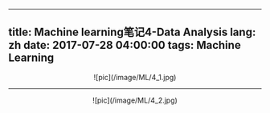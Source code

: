 
---
title: Machine learning笔记4-Data Analysis
lang: zh
date: 2017-07-28 04:00:00
tags: Machine Learning
---
<center>![pic](/image/ML/4_1.jpg)</center>  

--------------------------------

<center>![pic](/image/ML/4_2.jpg)</center>  
